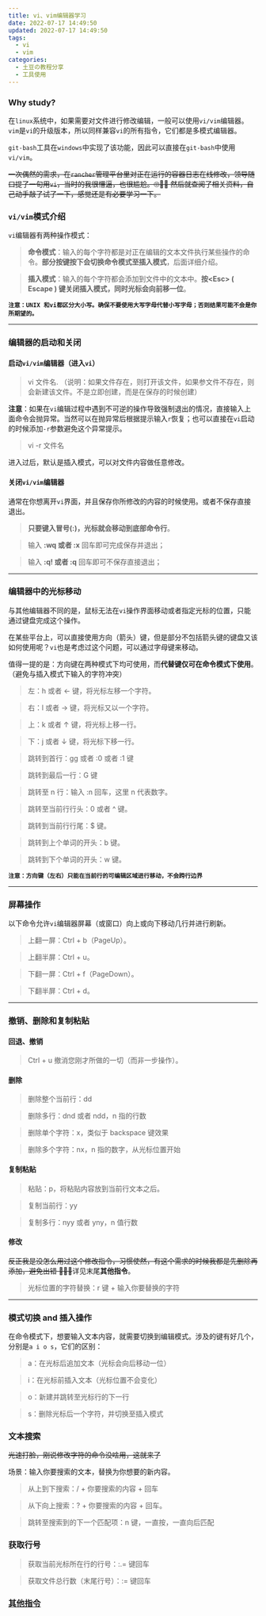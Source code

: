 ```yaml
---
title: vi、vim编辑器学习
date: 2022-07-17 14:49:50
updated: 2022-07-17 14:49:50
tags:
  - vi
  - vim
categories:
  - 土豆の教程分享
  - 工具使用
---
```


### Why study?

在`linux`系统中，如果需要对文件进行修改编辑，一般可以使用`vi/vim`编辑器。`vim`是`vi`的升级版本，所以同样兼容`vi`的所有指令，它们都是多模式编辑器。

`git-bash`工具在`windows`中实现了该功能，因此可以直接在`git-bash`中使用`vi/vim`。

~~一次偶然的需求，在`rancher`管理平台里对正在运行的容器日志在线修改，领导随口提了一句用`vi`，当时的我很懵逼，也很尴尬。🙄🤥😌 然后就查阅了相关资料，自己动手敲了试了一下，感觉还是有必要学习一下。~~

<!-- more -->

### `vi/vim`模式介绍

`vi`编辑器有两种操作模式：

> **命令模式**：输入的每个字符都是对正在编辑的文本文件执行某些操作的命令。**部分按键按下会切换命令模式至插入模式**，后面详细介绍。

> **插入模式**：输入的每个字符都会添加到文件中的文本中。**按\<Esc\> ( Escape ) 键关闭插入模式，同时光标会向前移一位**。

**`注意：UNIX 和vi都区分大小写。确保不要使用大写字母代替小写字母；否则结果可能不会是你所期望的。`**

---

### 编辑器的启动和关闭

#### 启动`vi/vim`编辑器（进入`vi`）

> vi 文件名. （说明：如果文件存在，则打开该文件，如果参文件不存在，则会新建该文件。不是立即创建，而是在保存的时候创建）

**注意**：如果在`vi`编辑过程中遇到不可逆的操作导致强制退出的情况，直接输入上面命令会抛异常。当然可以在抛异常后根据提示输入`r`恢复；也可以直接在`vi`启动的时候添加`-r`参数避免这个异常提示。

> vi -r 文件名

进入过后，默认是插入模式，可以对文件内容做任意修改。

#### 关闭`vi/vim`编辑器

通常在你想离开`vi`界面，并且保存你所修改的内容的时候使用。或者不保存直接退出。

> **只要键入冒号(:)，光标就会移动到底部命令行**。

> 输入 **:wq 或者 :x** 回车即可完成保存并退出；

> 输入 **:q! 或者 :q** 回车即可不保存直接退出；

---

### 编辑器中的光标移动

与其他编辑器不同的是，鼠标无法在`vi`操作界面移动或者指定光标的位置，只能通过键盘完成这个操作。

在某些平台上，可以直接使用方向（箭头）键，但是部分不包括箭头键的键盘又该如何使用呢？`vi`也是考虑过这个问题，可以通过字母键来移动。

值得一提的是：方向键在两种模式下均可使用，而**代替键仅可在命令模式下使用**。（避免与插入模式下输入的字符冲突）

> 左：h 或者 ← 键，将光标左移一个字符。

> 右：l 或者 → 键，将光标又以一个字符。

> 上：k 或者 ↑ 键，将光标上移一行。

> 下：j 或者 ↓ 键，将光标下移一行。

> 跳转到首行：gg 或者 :0 或者 :1 键

> 跳转到最后一行：G 键

> 跳转至 n 行：输入 :n 回车，这里 n 代表数字。

> 跳转至当前行行头：0 或者 ^ 键。

> 跳转到当前行行尾：$ 键。

> 跳转到上个单词的开头：b 键。

> 跳转到下个单词的开头：w 键。

**`注意：方向键（左右）只能在当前行的可编辑区域进行移动，不会跨行边界`**

---

### 屏幕操作

以下命令允许`vi`编辑器屏幕（或窗口）向上或向下移动几行并进行刷新。

> 上翻一屏：Ctrl + b（PageUp）。

> 上翻半屏：Ctrl + u。

> 下翻一屏：Ctrl + f（PageDown）。

> 下翻半屏：Ctrl + d。

---

### 撤销、删除和复制粘贴

#### 回退、撤销

> Ctrl + u 撤消您刚才所做的一切（而非一步操作）。

#### 删除

> 删除整个当前行：dd

> 删除多行：dnd 或者 ndd，n 指的行数

> 删除单个字符：x，类似于 backspace 键效果

> 删除多个字符：nx，n 指的数字，从光标位置开始

#### 复制粘贴

> 粘贴：p，将粘贴内容放到当前行文本之后。

> 复制当前行：yy

> 复制多行：nyy 或者 yny，n 值行数

#### 修改

~~反正我是没怎么用过这个修改指令，习惯使然，有这个需求的时候我都是先删除再添加，避免出错 🙈🙉🙊~~详见末尾**其他指令**。

> 光标位置的字符替换：r 键 + 输入你要替换的字符

---

### 模式切换 and 插入操作

在命令模式下，想要输入文本内容，就需要切换到编辑模式。涉及的键有好几个，分别是`a i o s`，它们的区别：

> a：在光标后追加文本（光标会向后移动一位）

> i：在光标前插入文本（光标位置不会变化）

> o：新建并跳转至光标行的下一行

> s：删除光标后一个字符，并切换至插入模式

### 文本搜索

~~光速打脸，刚说修改字符的命令没啥用，这就来了~~

场景：输入你要搜索的文本，替换为你想要的新内容。

> 从上到下搜索：/ + 你要搜索的内容 + 回车

> 从下向上搜索：? + 你要搜索的内容 + 回车。

> 跳转至搜索到的下一个匹配项：n 键，一直按，一直向后匹配

### 获取行号

> 获取当前光标所在行的行号：:.= 键回车

> 获取文件总行数（末尾行号）：:= 键回车

### [其他指令](https://www.cs.colostate.edu/helpdocs/vi.html)
